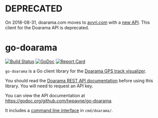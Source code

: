 # DEPRECATED

On 2018-08-31, doarama.com moves to [ayvri.com](https://ayvri.com/) with a [new API](https://ayvri.com/pages/api). This client for the Doarama API is deprecated.

# go-doarama

[![Build Status](https://travis-ci.org/twpayne/go-doarama.svg?branch=master)](https://travis-ci.org/twpayne/go-doarama)
[![GoDoc](https://godoc.org/github.com/twpayne/go-doarama?status.svg)](https://godoc.org/github.com/twpayne/go-doarama)
[![Report Card](https://goreportcard.com/badge/github.com/twpayne/go-doarama)](https://goreportcard.com/report/github.com/twpayne/go-doarama)

`go-doarama` is a Go client library for the [Doarama GPS track
visualizer](http://www.doarama.com/).

You should read the [Doarama REST API
documentation](https://api.doarama.com/api/0.2/docs) before using this library.
You will need to request an API key.

You can view the API documentation at
https://godoc.org/github.com/twpayne/go-doarama.

It includes a [command line interface](cmd/doarama/README.md) in
`cmd/doarama/`.
